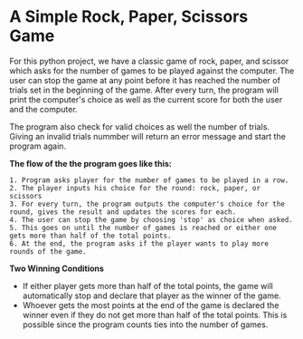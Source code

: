 # A Simple Rock, Paper, Scissors Game

For this python project, we have a classic game of rock, paper, and scissor which asks for the number of games to be played against the computer. The user can stop the game at any point before it has reached the number of trials set in the beginning of the game. After every turn, the program will print the computer's choice as well as the current score for both the user and the computer.

The program also check for valid choices as well the number of trials. Giving an invalid trials nummber will return an error message and start the program again.

**The flow of the the program goes like this:**
```
1. Program asks player for the number of games to be played in a row.
2. The player inputs his choice for the round: rock, paper, or scissors
3. For every turn, the program outputs the computer's choice for the round, gives the result and updates the scores for each.
4. The user can stop the game by choosing 'stop' as choice when asked.
5. This goes on until the number of games is reached or either one gets more than half of the total points.
6. At the end, the program asks if the player wants to play more rounds of the game.
```

**Two Winning Conditions**
- If either player gets more than half of the total points, the game will automatically stop and declare that player as the winner of the game.
- Whoever gets the most points at the end of the game is declared the winner even if they do not get more than half of the total points. This is possible since the program counts ties into the number of games.

